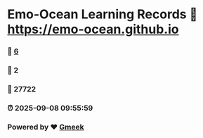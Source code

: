 # Emo-Ocean Learning Records :link: https://emo-ocean.github.io 
### :page_facing_up: [6](https://emo-ocean.github.io/tag.html) 
### :speech_balloon: 2 
### :hibiscus: 27722 
### :alarm_clock: 2025-09-08 09:55:59 
### Powered by :heart: [Gmeek](https://github.com/Meekdai/Gmeek)
